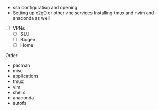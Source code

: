 * ssh configuration and opening
* Setting up x2g0 or other vnc services
Installing tmux and nvim and anaconda as well

* [ ] VPNs
  * [ ] SLU
  * [ ] Biogen
  * [ ] Home

Order:
* pacman
* misc
* applications
* tmux
* vim
* shells
* anaconda
* autofs
